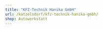 ```yaml
---
title: "KFZ-Technik Hanika GmbH"
url: /katzelsdorf/kfz-technik-hanika-gmbh/
shop: Autowerkstatt
---
```

